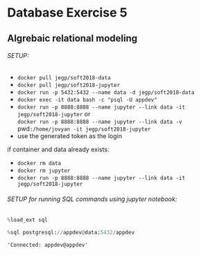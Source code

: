 # Database Exercise 5
## Algrebaic relational modeling

###### SETUP:
- `docker pull jegp/soft2018-data `<br>
- `docker pull jegp/soft2018-jupyter`<br>
- `docker run -p 5432:5432 --name data -d jegp/soft2018-data`<br>
- `docker exec -it data bash -c "psql -U appdev"`<br>
- `docker run -p 8888:8888 --name jupyter --link data -it jegp/soft2018-jupyter`
  or <br>
`docker run -p 8888:8888 --name jupyter --link data -v `pwd`:/home/jovyan -it jegp/soft2018-jupyter`<br>
- use the generated token as the login

if container and data already exists:
- `docker rm data`<br>
- `docker rm jupyter`<br>
- `docker run -p 8888:8888 --name jupyter --link data -it jegp/soft2018-jupyter`<br>

###### SETUP for running SQL commands using jupyter notebook:

```python
%load_ext sql
```


```python
%sql postgresql://appdev@data:5432/appdev
```




    'Connected: appdev@appdev'


